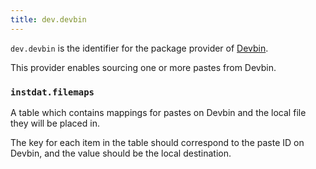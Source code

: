 ```yaml
---
title: dev.devbin
---
```


`dev.devbin` is the identifier for the package provider of [Devbin](https://devbin.dev).

This provider enables sourcing one or more pastes from Devbin.

### `instdat.filemaps`

A table which contains mappings for pastes on Devbin and the local file they will be placed in.

The key for each item in the table should correspond to the paste ID on Devbin, and the value should be the local destination.

